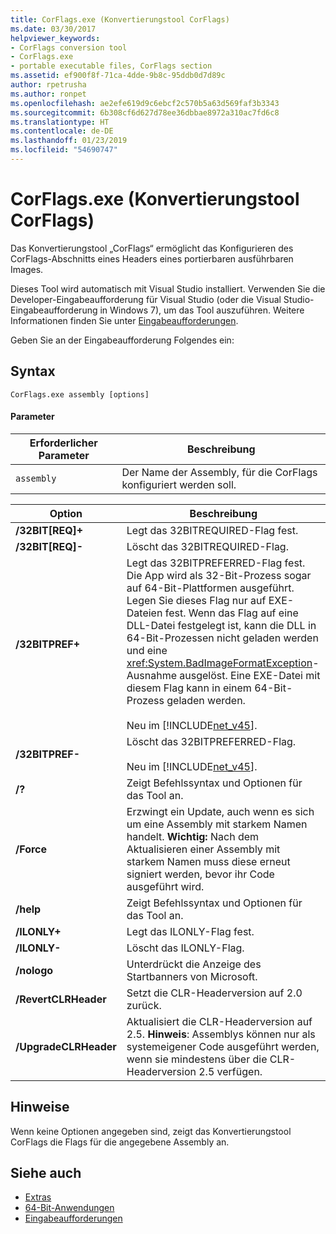 ```yaml
---
title: CorFlags.exe (Konvertierungstool CorFlags)
ms.date: 03/30/2017
helpviewer_keywords:
- CorFlags conversion tool
- CorFlags.exe
- portable executable files, CorFlags section
ms.assetid: ef900f8f-71ca-4dde-9b8c-95ddb0d7d89c
author: rpetrusha
ms.author: ronpet
ms.openlocfilehash: ae2efe619d9c6ebcf2c570b5a63d569faf3b3343
ms.sourcegitcommit: 6b308cf6d627d78ee36dbbae8972a310ac7fd6c8
ms.translationtype: HT
ms.contentlocale: de-DE
ms.lasthandoff: 01/23/2019
ms.locfileid: "54690747"
---
```

# <a name="corflagsexe-corflags-conversion-tool"></a>CorFlags.exe (Konvertierungstool CorFlags)
Das Konvertierungstool „CorFlags“ ermöglicht das Konfigurieren des CorFlags-Abschnitts eines Headers eines portierbaren ausführbaren Images.  
  
 Dieses Tool wird automatisch mit Visual Studio installiert. Verwenden Sie die Developer-Eingabeaufforderung für Visual Studio (oder die Visual Studio-Eingabeaufforderung in Windows 7), um das Tool auszuführen. Weitere Informationen finden Sie unter [Eingabeaufforderungen](../../../docs/framework/tools/developer-command-prompt-for-vs.md).  
  
 Geben Sie an der Eingabeaufforderung Folgendes ein:  
  
## <a name="syntax"></a>Syntax  
  
```  
CorFlags.exe assembly [options]  
```  
  
#### <a name="parameters"></a>Parameter  
  
|Erforderlicher Parameter|Beschreibung|  
|------------------------|-----------------|  
|`assembly`|Der Name der Assembly, für die CorFlags konfiguriert werden soll.|  
  
|Option|Beschreibung|  
|------------|-----------------|  
|**/32BIT[REQ]+**|Legt das 32BITREQUIRED-Flag fest.|  
|**/32BIT[REQ]-**|Löscht das 32BITREQUIRED-Flag.|  
|**/32BITPREF+**|Legt das 32BITPREFERRED-Flag fest. Die App wird als 32-Bit-Prozess sogar auf 64-Bit-Plattformen ausgeführt. Legen Sie dieses Flag nur auf EXE-Dateien fest. Wenn das Flag auf eine DLL-Datei festgelegt ist, kann die DLL in 64-Bit-Prozessen nicht geladen werden und eine <xref:System.BadImageFormatException>-Ausnahme ausgelöst. Eine EXE-Datei mit diesem Flag kann in einem 64-Bit-Prozess geladen werden.<br /><br /> Neu im [!INCLUDE[net_v45](../../../includes/net-v45-md.md)].|  
|**/32BITPREF-**|Löscht das 32BITPREFERRED-Flag.<br /><br /> Neu im [!INCLUDE[net_v45](../../../includes/net-v45-md.md)].|  
|**/?**|Zeigt Befehlssyntax und Optionen für das Tool an.|  
|**/Force**|Erzwingt ein Update, auch wenn es sich um eine Assembly mit starkem Namen handelt. **Wichtig:**  Nach dem Aktualisieren einer Assembly mit starkem Namen muss diese erneut signiert werden, bevor ihr Code ausgeführt wird.|  
|**/help**|Zeigt Befehlssyntax und Optionen für das Tool an.|  
|**/ILONLY+**|Legt das ILONLY-Flag fest.|  
|**/ILONLY-**|Löscht das ILONLY-Flag.|  
|**/nologo**|Unterdrückt die Anzeige des Startbanners von Microsoft.|  
|**/RevertCLRHeader**|Setzt die CLR-Headerversion auf 2.0 zurück.|  
|**/UpgradeCLRHeader**|Aktualisiert die CLR-Headerversion auf 2.5. **Hinweis**:  Assemblys können nur als systemeigener Code ausgeführt werden, wenn sie mindestens über die CLR-Headerversion 2.5 verfügen.|  
  
## <a name="remarks"></a>Hinweise  
 Wenn keine Optionen angegeben sind, zeigt das Konvertierungstool CorFlags die Flags für die angegebene Assembly an.  
  
## <a name="see-also"></a>Siehe auch
- [Extras](../../../docs/framework/tools/index.md)
- [64-Bit-Anwendungen](../../../docs/framework/64-bit-apps.md)
- [Eingabeaufforderungen](../../../docs/framework/tools/developer-command-prompt-for-vs.md)
